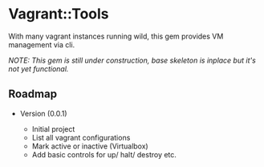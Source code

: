 # Vagrant::Tools

With many vagrant instances running wild, this gem provides VM management via cli.

*NOTE: This gem is still under construction, base skeleton is inplace but it's not yet functional.*


## Roadmap

* Version (0.0.1)

  * Initial project
  * List all vagrant configurations
  * Mark active or inactive (Virtualbox)
  * Add basic controls for up/ halt/ destroy etc.

